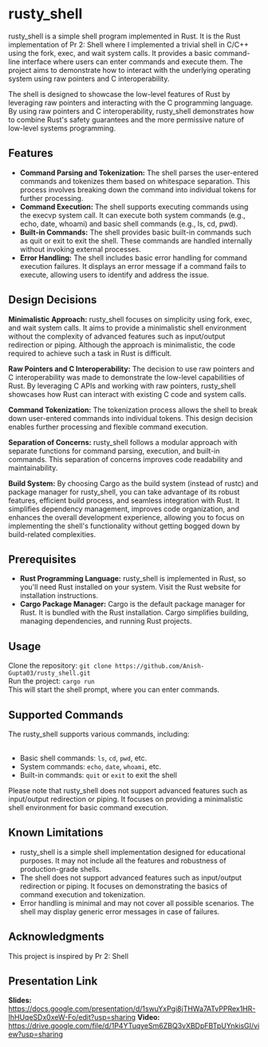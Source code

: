 # rusty_shell
rusty_shell is a simple shell program implemented in Rust. It is the Rust implementation of Pr 2: Shell where I implemented a trivial shell in C/C++ using the fork, exec, and wait system calls. It provides a basic command-line interface where users can enter commands and execute them. The project aims to demonstrate how to interact with the underlying operating system using raw pointers and C interoperability.

The shell is designed to showcase the low-level features of Rust by leveraging raw pointers and interacting with the C programming language. By using raw pointers and C interoperability, rusty_shell demonstrates how to combine Rust's safety guarantees and the more permissive nature of low-level systems programming.

## Features
* **Command Parsing and Tokenization:** The shell parses the user-entered commands and tokenizes them based on whitespace separation. This process involves breaking down the command into individual tokens for further processing. <br>
* **Command Execution:** The shell supports executing commands using the execvp system call. It can execute both system commands (e.g., echo, date, whoami) and basic shell commands (e.g., ls, cd, pwd). <br>
* **Built-in Commands:** The shell provides basic built-in commands such as quit or exit to exit the shell. These commands are handled internally without invoking external processes. <br>
* **Error Handling:** The shell includes basic error handling for command execution failures. It displays an error message if a command fails to execute, allowing users to identify and address the issue. <br>

## Design Decisions
**Minimalistic Approach:** rusty_shell focuses on simplicity using fork, exec, and wait system calls. It aims to provide a minimalistic shell environment without the complexity of advanced features such as input/output redirection or piping. Although the approach is minimalistic, the code required to achieve such a task in Rust is difficult.

**Raw Pointers and C Interoperability:** The decision to use raw pointers and C interoperability was made to demonstrate the low-level capabilities of Rust. By leveraging C APIs and working with raw pointers, rusty_shell showcases how Rust can interact with existing C code and system calls.

**Command Tokenization:** The tokenization process allows the shell to break down user-entered commands into individual tokens. This design decision enables further processing and flexible command execution.

**Separation of Concerns:** rusty_shell follows a modular approach with separate functions for command parsing, execution, and built-in commands. This separation of concerns improves code readability and maintainability.

**Build System:** By choosing Cargo as the build system (instead of rustc) and package manager for rusty_shell, you can take advantage of its robust features, efficient build process, and seamless integration with Rust. It simplifies dependency management, improves code organization, and enhances the overall development experience, allowing you to focus on implementing the shell's functionality without getting bogged down by build-related complexities.

## Prerequisites
* **Rust Programming Language:** rusty_shell is implemented in Rust, so you'll need Rust installed on your system. Visit the Rust website for installation instructions. <br>
* **Cargo Package Manager:** Cargo is the default package manager for Rust. It is bundled with the Rust installation. Cargo simplifies building, managing dependencies, and running Rust projects. <br>

## Usage
Clone the repository: `git clone https://github.com/Anish-Gupta03/rusty_shell.git` <br>
Run the project: `cargo run` <br>
This will start the shell prompt, where you can enter commands. <br>

## Supported Commands
The rusty_shell supports various commands, including: <br> <br>

* Basic shell commands: `ls`, `cd`, `pwd`, etc.
* System commands: `echo`, `date`, `whoami`, etc.
* Built-in commands: `quit` or `exit` to exit the shell <br>

Please note that rusty_shell does not support advanced features such as input/output redirection or piping. It focuses on providing a minimalistic shell environment for basic command execution.

## Known Limitations
* rusty_shell is a simple shell implementation designed for educational purposes. It may not include all the features and robustness of production-grade shells.
* The shell does not support advanced features such as input/output redirection or piping. It focuses on demonstrating the basics of command execution and tokenization.
* Error handling is minimal and may not cover all possible scenarios. The shell may display generic error messages in case of failures.

## Acknowledgments
This project is inspired by Pr 2: Shell

## Presentation Link
**Slides:** https://docs.google.com/presentation/d/1swuYxPgi8jTHWa7ATvPPRex1HR-IhHUqeSDx0xeW-Fo/edit?usp=sharing
**Video:** https://drive.google.com/file/d/1P4YTuqyeSm6ZBQ3vXBDpFBTpUYnkisGI/view?usp=sharing
<br>

